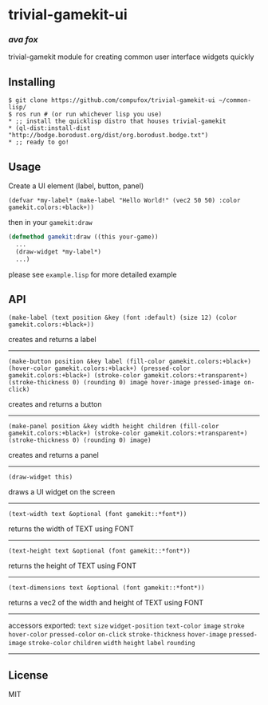 # trivial-gamekit-ui
### _ava fox_

trivial-gamekit module for creating common user interface widgets quickly

## Installing

```shell
$ git clone https://github.com/compufox/trivial-gamekit-ui ~/common-lisp/
$ ros run # (or run whichever lisp you use)
* ;; install the quicklisp distro that houses trivial-gamekit
* (ql-dist:install-dist "http://bodge.borodust.org/dist/org.borodust.bodge.txt")
* ;; ready to go!
```

## Usage

Create a UI element (label, button, panel)

`(defvar *my-label* (make-label "Hello World!" (vec2 50 50) :color gamekit.colors:+black+))`

then in your `gamekit:draw`

```lisp
(defmethod gamekit:draw ((this your-game))
  ...
  (draw-widget *my-label*)
  ...)
```

please see `example.lisp` for more detailed example

## API

`(make-label (text position &key (font :default) (size 12) (color gamekit.colors:+black+))`

creates and returns a label

---

`(make-button position &key label (fill-color gamekit.colors:+black+) (hover-color gamekit.colors:+black+) (pressed-color gamekit.colors:+black+) (stroke-color gamekit.colors:+transparent+) (stroke-thickness 0) (rounding 0) image hover-image pressed-image on-click)`

creates and returns a button

---

`(make-panel position &key width height children (fill-color gamekit.colors:+black+) (stroke-color gamekit.colors:+transparent+) (stroke-thickness 0) (rounding 0) image)`

creates and returns a panel

---

`(draw-widget this)`

draws a UI widget on the screen

---

`(text-width text &optional (font gamekit::*font*))`

returns the width of TEXT using FONT

---

`(text-height text &optional (font gamekit::*font*))`

returns the height of TEXT using FONT

---

`(text-dimensions text &optional (font gamekit::*font*))`

returns a vec2 of the width and height of TEXT using FONT

---

accessors exported: `text` `size` `widget-position` `text-color` `image` `stroke` `hover-color` `pressed-color` `on-click` `stroke-thickness` `hover-image` `pressed-image` `stroke-color` `children` `width` `height` `label` `rounding`

---

## License

MIT

